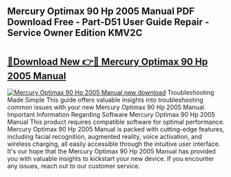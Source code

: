 ## Mercury Optimax 90 Hp 2005 Manual PDF Download Free - Part-D51 User Guide Repair - Service Owner Edition KMV2C

# <h2><a href="http://bc50001.oget.top/?id=Mercury+Optimax+90+Hp+2005+Manual">🔗Download New 👉🔴 Mercury Optimax 90 Hp 2005 Manual</a></h2>

[![Mercury Optimax 90 Hp 2005 Manual new download](https://i.imgur.com/5g1atiW.png)](http://bc50001.oget.top/?id=Mercury+Optimax+90+Hp+2005+Manual)
Troubleshooting Made Simple This guide offers valuable insights into troubleshooting common issues with your new Mercury Optimax 90 Hp 2005 Manual. Important Information Regarding Software Mercury Optimax 90 Hp 2005 Manual This product requires compatible software for optimal performance. Mercury Optimax 90 Hp 2005 Manual is packed with cutting-edge features, including facial recognition, augmented reality, voice activation, and wireless charging, all easily accessible through the intuitive user interface. It's our hope that the Mercury Optimax 90 Hp 2005 Manual has provided you with valuable insights to kickstart your new device. If you encounter any issues, reach out to our customer service.
